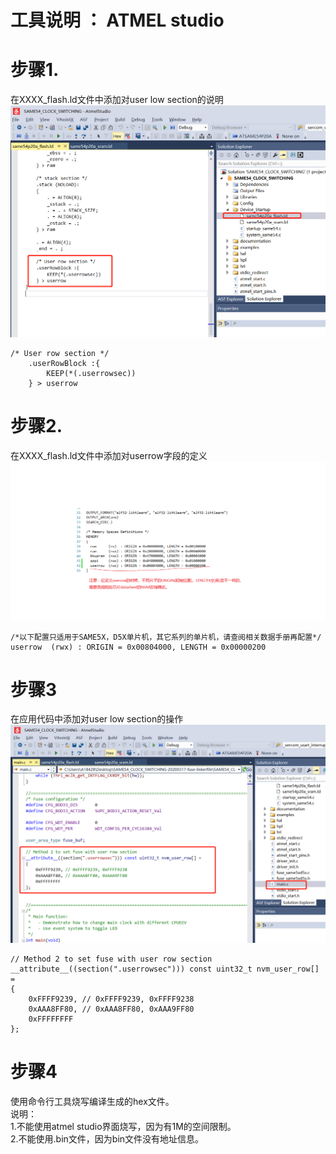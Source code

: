 # 工具说明 ： ATMEL studio
# 步骤1.
在XXXX_flash.ld文件中添加对user low section的说明
![image](https://github.com/yuchengstudio/cortex-M/blob/master/cortex-M4/SAME54/production_program/reference/fuse_002.png)
```
/* User row section */
    .userRowBlock :{
        KEEP(*(.userrowsec))
    } > userrow
```
# 步骤2.
在XXXX_flash.ld文件中添加对userrow字段的定义
![image](https://github.com/yuchengstudio/cortex-M/blob/master/cortex-M4/SAME54/production_program/reference/fuse_005.png)
```
/*以下配置只适用于SAME5X，D5X单片机，其它系列的单片机，请查阅相关数据手册再配置*/
userrow  (rwx) : ORIGIN = 0x00804000, LENGTH = 0x00000200

```



# 步骤3
在应用代码中添加对user low section的操作
![image](https://github.com/yuchengstudio/cortex-M/blob/master/cortex-M4/SAME54/production_program/reference/fuse_003.png)
```
// Method 2 to set fuse with user row section
__attribute__((section(".userrowsec"))) const uint32_t nvm_user_row[] =
{
	0xFFFF9239, // 0xFFFF9239, 0xFFFF9238
	0xAAA8FF80, // 0xAAA8FF80, 0xAAA9FF80
	0xFFFFFFFF
};
```

# 步骤4
使用命令行工具烧写编译生成的hex文件。
<br/>说明：
<br/>1.不能使用atmel studio界面烧写，因为有1M的空间限制。
<br/>2.不能使用.bin文件，因为bin文件没有地址信息。



